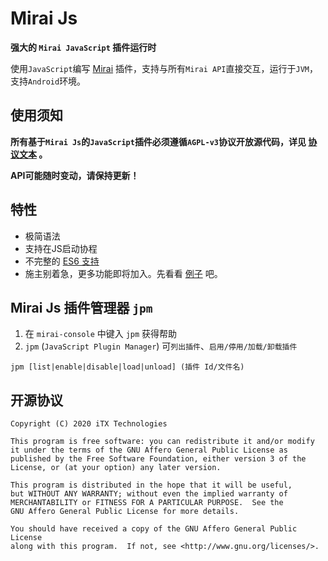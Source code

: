 # Mirai Js

**强大的 `Mirai JavaScript` 插件运行时**

使用`JavaScript`编写 [Mirai](https://github.com/mamoe/mirai) 插件，支持与所有`Mirai API`直接交互，运行于`JVM`，支持`Android`环境。

## 使用须知

**所有基于`Mirai Js`的`JavaScript`插件必须遵循`AGPL-v3`协议开放源代码，详见 [协议文本](LICENSE) 。**

**API可能随时变动，请保持更新！**

## 特性

* 极简语法
* 支持在JS启动协程
* 不完整的 [ES6 支持](https://mozilla.github.io/rhino/compat/engines.html)
* 施主别着急，更多功能即将加入。先看看 [例子](examples) 吧。

## Mirai Js 插件管理器 `jpm`

1. 在 `mirai-console` 中键入 `jpm` 获得帮助
1. `jpm` (`JavaScript Plugin Manager`) 可`列出插件`、`启用/停用/加载/卸载插件`

`jpm [list|enable|disable|load|unload] (插件 Id/文件名)`

## 开源协议

    Copyright (C) 2020 iTX Technologies

    This program is free software: you can redistribute it and/or modify
    it under the terms of the GNU Affero General Public License as
    published by the Free Software Foundation, either version 3 of the
    License, or (at your option) any later version.

    This program is distributed in the hope that it will be useful,
    but WITHOUT ANY WARRANTY; without even the implied warranty of
    MERCHANTABILITY or FITNESS FOR A PARTICULAR PURPOSE.  See the
    GNU Affero General Public License for more details.

    You should have received a copy of the GNU Affero General Public License
    along with this program.  If not, see <http://www.gnu.org/licenses/>.
